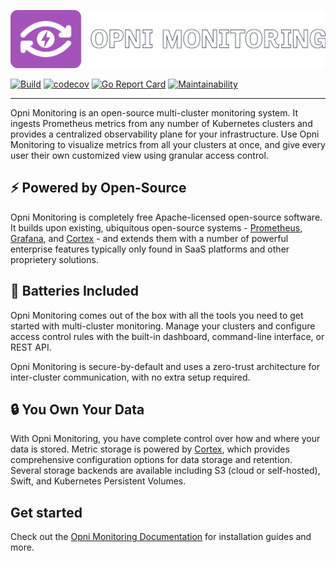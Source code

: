 ![](./docs/content/en/static/logo-light.svg)

[![Build](https://github.com/rancher/opni-monitoring/actions/workflows/build.yaml/badge.svg)](https://github.com/rancher/opni-monitoring/actions/workflows/build.yaml)
[![codecov](https://codecov.io/gh/rancher/opni-monitoring/branch/main/graph/badge.svg?token=EAJW6K3HXP)](https://codecov.io/gh/rancher/opni-monitoring)
[![Go Report Card](https://goreportcard.com/badge/github.com/rancher/opni-monitoring)](https://goreportcard.com/report/github.com/rancher/opni-monitoring)
[![Maintainability](https://api.codeclimate.com/v1/badges/2284f4b5cb8fb71750ce/maintainability)](https://codeclimate.com/github/rancher/opni-monitoring/maintainability)

------

Opni Monitoring is an open-source multi-cluster monitoring system. It ingests Prometheus metrics from any number of Kubernetes clusters and provides a centralized observability plane for your infrastructure. Use Opni Monitoring to visualize metrics from all your clusters at once, and give every user their own customized view using granular access control.

## ⚡ Powered by Open-Source

Opni Monitoring is completely free Apache-licensed open-source software. It builds upon existing, ubiquitous open-source systems - [Prometheus](https://prometheus.io), [Grafana](https://grafana.com), and [Cortex](https://cortexmetrics.io) - and extends them with a number of powerful enterprise features typically only found in SaaS platforms and other proprietery solutions.

## 🔋 Batteries Included

Opni Monitoring comes out of the box with all the tools you need to get started with multi-cluster monitoring. Manage your clusters and configure access control rules with the built-in dashboard, command-line interface, or REST API. 

Opni Monitoring is secure-by-default and uses a zero-trust architecture for inter-cluster communication, with no extra setup required.

## 🔒 You Own Your Data

With Opni Monitoring, you have complete control over how and where your data is stored. Metric storage is powered by [Cortex](https://cortexmetrics.io), which provides comprehensive configuration options for data storage and retention. Several storage backends are available including S3 (cloud or self-hosted), Swift, and Kubernetes Persistent Volumes.

## Get started

Check out the [Opni Monitoring Documentation](https://rancher.github.io/opni-monitoring/) for installation guides and more.